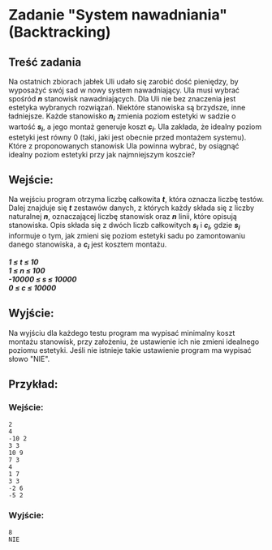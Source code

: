 # Zadanie "System nawadniania" (Backtracking)

## Treść zadania

Na ostatnich zbiorach jabłek Uli udało się zarobić dość pieniędzy, by wyposażyć swój sad w nowy system nawadniający. Ula musi wybrać spośród ***n*** stanowisk nawadniających. Dla Uli nie bez znaczenia jest estetyka wybranych rozwiązań. Niektóre stanowiska są brzydsze, inne ładniejsze. Każde stanowisko ***n<sub>i</sub>*** zmienia poziom estetyki w sadzie o wartość ***s<sub>i</sub>***, a jego montaż generuje koszt ***c<sub>i</sub>***. Ula zakłada, że idealny poziom estetyki jest równy 0 (taki, jaki jest obecnie przed montażem systemu). Które z proponowanych stanowisk Ula powinna wybrać, by osiągnąć idealny poziom estetyki przy jak najmniejszym koszcie?

## Wejście:
Na wejściu program otrzyma liczbę całkowita ***t***, która oznacza liczbę testów.\
Dalej znajduje się ***t*** zestawów danych, z których każdy składa się z liczby naturalnej ***n***, oznaczającej liczbę stanowisk oraz ***n*** linii, które opisują stanowiska. Opis składa się z dwóch liczb całkowitych ***s<sub>i</sub>*** i ***c<sub>i</sub>***, gdzie ***s<sub>i</sub>*** informuje o tym, jak zmieni się poziom estetyki sadu po zamontowaniu danego stanowiska, a ***c<sub>i</sub>*** jest kosztem montażu.

***1 ≤ t ≤ 10***\
***1 ≤ n ≤ 100***\
***-10000 ≤ s ≤ 10000***\
***0 ≤ c ≤ 10000***

## Wyjście:
Na wyjściu dla każdego testu program ma wypisać minimalny koszt montażu stanowisk, przy założeniu, że ustawienie ich nie zmieni idealnego poziomu estetyki. Jeśli nie istnieje takie ustawienie program ma wypisać słowo "NIE".

## Przykład:
### Wejście:
```
2
4
-10 2
3 3
10 9
7 3
4
1 7
3 3
-2 6
-5 2
```
### Wyjście:
```
8
NIE
```
